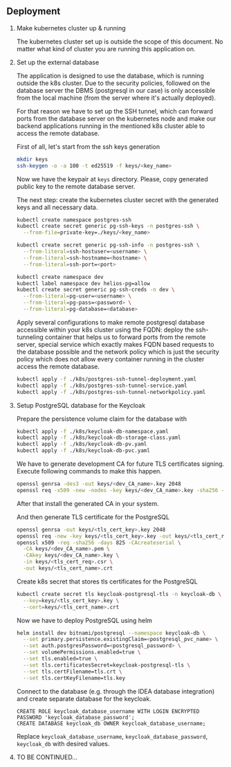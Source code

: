 
## Deployment

1. Make kubernetes cluster up & running

    The kubernetes cluster set up is outside the scope of this document. No matter what
    kind of cluster you are running this application on.

2. Set up the external database

    The application is designed to use the database, which is running outside 
    the k8s cluster. Due to the security policies, followed on the database server the
    DBMS (postgresql in our case) is only accessible from the local machine (from the server
    where it's actually deployed).
    
    For that reason we have to set up the SSH tunnel, which can forward ports from the
    database server on the kubernetes node and make our backend applications running in
    the mentioned k8s cluster able to access the remote database.
    
    First of all, let's start from the ssh keys generation
    ```bash
    mkdir keys
    ssh-keygen -o -a 100 -t ed25519 -f keys/<key_name>
    ``` 
    Now we have the keypair at `keys` directory. Please, copy generated public key to the remote database server.
    
    The next step: create the kubernetes cluster secret with the generated keys
    and all necessary data.
    ```bash
    kubectl create namespace postgres-ssh
    kubectl create secret generic pg-ssh-keys -n postgres-ssh \
      --from-file=private-key=./keys/<key_name>

    kubectl create secret generic pg-ssh-info -n postgres-ssh \
      --from-literal=ssh-hostuser=<username> \
      --from-literal=ssh-hostname=<hostname> \
      --from-literal=ssh-port=<port>
    
    kubectl create namespace dev
    kubectl label namespace dev helios-pg=allow
    kubectl create secret generic pg-ssh-creds -n dev \
      --from-literal=pg-user=<username> \
      --from-literal=pg-pass=<password> \
      --from-literal=pg-database=<database>
    ```

    Apply several configurations to make remote postgresql database accessible
    within your k8s cluster using the FQDN: deploy the ssh-tunneling container 
    that helps us to forward ports from the remote server, special service which 
    exactly makes FQDN based requests to the database possible and the network 
    policy which is just the security policy which does not allow every container
    running in the cluster access the remote database.

    ```bash
    kubectl apply -f ./k8s/postgres-ssh-tunnel-deployment.yaml
    kubectl apply -f ./k8s/postgres-ssh-tunnel-service.yaml
    kubectl apply -f ./k8s/postgres-ssh-tunnel-networkpolicy.yaml
    ```

3. Setup PostgreSQL database for the Keycloak

    Prepare the persistence volume claim for the database with
    ```bash
    kubectl apply -f ./k8s/keycloak-db-namespace.yaml
    kubectl apply -f ./k8s/keycloak-db-storage-class.yaml
    kubectl apply -f ./k8s/keycloak-db-pv.yaml
    kubectl apply -f ./k8s/keycloak-db-pvc.yaml
    ```

    We have to generate development CA for future TLS certificates signing. Execute 
    following commands to make this happen.
    ```bash
    openssl genrsa -des3 -out keys/<dev_CA_name>.key 2048
    openssl req -x509 -new -nodes -key keys/<dev_CA_name>.key -sha256 -days 1825 -out keys/<dev_CA_name>.pem
    ```
    After that install the generated CA in your system.
    
    And then generate TLS certificate for the PostgreSQL
    ```bash
    openssl genrsa -out keys/<tls_cert_key>.key 2048
    openssl req -new -key keys/<tls_cert_key>.key -out keys/<tls_cert_req>.csr
    openssl x509 -req -sha256 -days 825 -CAcreateserial \
      -CA keys/<dev_CA_name>.pem \
      -CAkey keys/<dev_CA_name>.key \
      -in keys/<tls_cert_req>.csr \
      -out keys/<tls_cert_name>.crt
    ```
    
    Create k8s secret that stores tls certificates for the PostgreSQL
    ```bash
    kubectl create secret tls keycloak-postgresql-tls -n keycloak-db \
      --key=keys/<tls_cert_key>.key \
      --cert=keys/<tls_cert_name>.crt
    ```
    
    Now we have to deploy PostgreSQL using helm
    ```bash
    helm install dev bitnami/postgresql --namespace keycloak-db \
      --set primary.persistence.existingClaim=<postgresql_pvc_name> \
      --set auth.postgresPassword=<postgresql_password> \
      --set volumePermissions.enabled=true \
      --set tls.enabled=true \
      --set tls.certificatesSecret=keycloak-postgresql-tls \
      --set tls.certFilename=tls.crt \
      --set tls.certKeyFilename=tls.key
    ```
   
    Connect to the database (e.g. through the IDEA database integration) and create
    separate database for the keycloak.
    
    ```postgresql
    CREATE ROLE keycloak_database_username WITH LOGIN ENCRYPTED PASSWORD 'keycloak_database_password';
    CREATE DATABASE keycloak_db OWNER keycloak_database_username;
    ```
    
    Replace `keycloak_database_username`, `keycloak_database_password`, `keycloak_db` with
    desired values.

4. TO BE CONTINUED...
